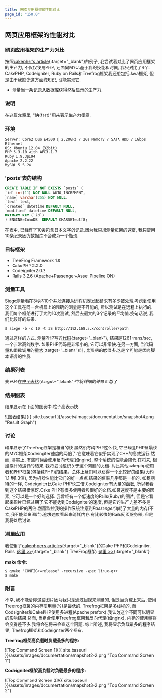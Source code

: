 ```yaml
---
title: 网页应用框架的性能对比
page_id: "150.0"
---
```


## 网页应用框架的性能对比

### 网页应用框架的生产力对比
按照[cakepher’s article](http://d.hatena.ne.jp/cakephper/20110802/1312275110){:target="_blank"}的例子, 我尝试着对比了网页应用框架的生产力, 不仅仅使用PHP, 还面向MVC.基于我的技能和时间, 我只对比了4个: CakePHP, Codeigniter, Ruby on Rails和Treefrog框架我还想包括Java框架, 但是由于我缺少这方面的知识, 没能实现它.

* 测量当一条记录从数据库获得然后显示的生产力.

### 说明
在这篇文章里, "快(fast)"用来表示生产力很高.

### 环境

```
Server: Core2 Duo E4500 @ 2.20GHz / 2GB Memory / SATA HDD / 1Gbps Ethernet
OS: Ubuntu 12.04 (32bit)
PHP 5.3.10 with APC3.1.7
Ruby 1.9.3p194
Apache 2.2.22
MySQL 5.5.24
```

### 'posts'表的结构

```sql
CREATE TABLE IF NOT EXISTS `posts` (
`id` int(11) NOT NULL AUTO_INCREMENT,
`name` varchar(255) NOT NULL,
`text` text,
`created` datetime DEFAULT NULL,
`modified` datetime DEFAULT NULL,
PRIMARY KEY (`id`)
) ENGINE=InnoDB  DEFAULT CHARSET=utf8;
```

在表中, 已经有了10条包含日本文字的记录.因为我只想测量框架的速度, 我只使用10条记录因为数据库不会成为一个瓶颈.

### 目标框架

* TreeFrog Framework 1.0
* CakePHP 2.2.0
* Codeigniter2.0.2
* Rails 3.2.6 (Apache+Passenger+Asset Pipeline ON)

### 测量工具
Siege测量看在3秒内10个并发连接从远程机器发起请求有多少被处理.考虑到使用这个工具在同一台机器上的精确的测量是不可能的, 所以测试是在远程上执行的.
我们每个框架进行了大约10次测试, 然后去最大的3个记录的平均值.换句话说, 我们比较好的结果.

```
$ siege -b -c 10 -t 3S http://192.168.x.x/controller/path
```

通过这样的方式, 测量PHP写的[代码](https://github.com/ichikaway/CakePHP-PerformanceCheckSample/blob/master/php/view.php){:target="_blank"}, 结果是1261 trans/sec, 一个非常高的数字.
如果PHP代码是非常小的, 它可以非常快.在另一方面, 当代码量和函数调用的量[大](http://d.hatena.ne.jp/cakephper/20110802/1312275110){:target="_blank"}时, 比预期的低很多.这是个可能是因为脚本语言的性质.

### 结果列表
我已经在[电子表格](https://docs.google.com/spreadsheet/ccc?key=0AlpTorSDNQjbdEpWTURuRE5TaEtNN0FYbXU5Vl92RUE#gid=0){:target="_blank"}中将详细的结果汇总了.

### 结果图表
结果显示在下面的图表中.柱子高表示快.
<div class="img-center" markdown="1"> ![图表结果]({{ site.baseurl }}/assets/images/documentation/snapshot4.png "Result Graph")
</div>

### 讨论
结果显示了Treefrog框架是相当的快.虽然没有纯PHP这么快, 它已经是PHP里最快的MVC框架Codeingiter速度的两倍了.它意味着它似乎实现了C++的高效运行.然而, 事实上, 有些时候会使用反向代理(如nginx), 整个系统的性能会降低.在将来, 根据累计的运行的结果, 我将尝试组织关于这个问题的文档.
对比其他cakephp使用者和PHP框架(包括纯PHP)的结果，总体上我们可以获得一个比较好的结果(大约1.1 到1.3倍), 因为机器性能比它们的好一点点.结果的倍率几乎都是一样的.
如我期待的一样, Codeigniter比Cake PHP快三倍.Codeigniter有大量的函数,  所以我看到这个结果很惊讶.Cake PHP有很多使用者和很好的文档.如果速度不是主要的因素, 它可以是一个好的选择.
我曾经有一个低速度的Rails(Ruby)的图片,  但是它看起来图片已经过期了.它不能达到Codeigniter的速度, 但是它的生产力差不多是CakePHP的两倍.然而监控我的操作系统注意到*Passenger*消耗了大量的内存(不幸,我不能给出图片).追求速度看起来消耗内存.有比较快的Rails网页服务器, 但是我将以后讨论.

### 测量应用
我使用了[cakephper’s articles](http://d.hatena.ne.jp/cakephper/20110802/1312275110){:target="_blank"}的Cake PHP和Codeigniter.
Rails: [这里 >>](https://docs.google.com/open?id=0B1pTorSDNQjbT2t3Ylc1Wl9aUzg){:target="_blank"}
TreeFrog框架: [这里 >>](https://docs.google.com/open?id=0B1pTorSDNQjbNldxT1NjbEs4VzQ){:target="_blank"}

**make 命令:**

```
$ qmake "CONFIG+=release" -recursive -spec linux-g++
$ make
```

### 附言
不幸, 我不能给你这些图片因为我只是通过目视来测量的, 但是当负载上来后, 使用Treefrog框架的内存使用量(%)是最低的.
Treefrog框架是多线程的, 而Codeigniter和CakePHP使用多进程(Apache prefork).我认为这个不同可以明显的影响结果.然而, 当组合使用Treefrog框架和反向代理(如nginx), 内存的使用量将会变得差不多.我将会在将来检查这个问题.
综上所述, 我将显示负载最多的程序结果, Treefrog框架和Codeigniter两个都有.

**Treefrog框架高负载时负载最多的程序:**
<div class="img-center" markdown="1"> ![Top Command Screen 1]({{ site.baseurl }}/assets/images/documentation/snapshot2-2.png "Top Command Screen 1")
</div>

**Codeigniter框架高负载时负载最多的程序:**
<div class="img-center" markdown="1">![Top Command Screen 2]({{ site.baseurl }}/assets/images/documentation/snapshot3-2.png "Top Command Screen 2")
</div>
